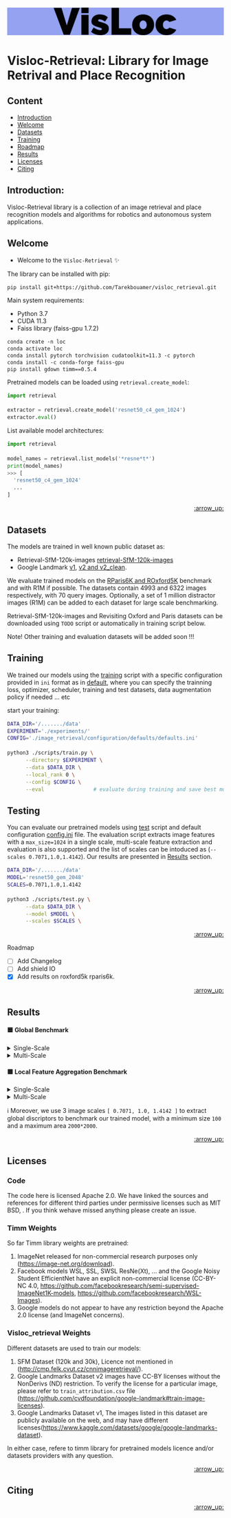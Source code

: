 ![demo_vid](assets/VisLoc-logos.jpeg)

# Visloc-Retrieval: Library for Image Retrival and Place Recognition

## Content
- [Introduction](#introduction)
- [Welcome](#welcome)
- [Datasets](#datasets)
- [Training](#training)
- [Roadmap](#roadmap)
- [Results](#results)
- [Licenses](#licenses)
- [Citing](#citing)

## Introduction:

Visloc-Retrieval library is a collection of an image retrieval and place recognition models and algorithms for robotics and autonomous system applications.

## Welcome

* Welcome to the `Visloc-Retrieval` :sparkles:

The library can be installed with pip:

```
pip install git+https://github.com/Tarekbouamer/visloc_retrieval.git
```

Main system requirements:
  * Python 3.7
  * CUDA 11.3
  * Faiss library (faiss-gpu 1.7.2)

```
conda create -n loc
conda activate loc
conda install pytorch torchvision cudatoolkit=11.3 -c pytorch
conda install -c conda-forge faiss-gpu 
pip install gdown timm==0.5.4
```

Pretrained models can be loaded using `retrieval.create_model`:

```python
import retrieval

extractor = retrieval.create_model('resnet50_c4_gem_1024')
extractor.eval()
```

List available model architectures:
```python
import retrieval

model_names = retrieval.list_models('*resne*t*')
print(model_names)
>>> [
  'resnet50_c4_gem_1024'
  ...
]
```

<p align="right"><a href="#content">:arrow_up:</a></p>

## Datasets
The models are trained in well known public dataset as:
 * Retrieval-SfM-120k-images [retrieval-SfM-120k-images](http://cmp.felk.cvut.cz/cnnimageretrieval/) 
 * Google Landmark [v1](https://www.kaggle.com/datasets/google/google-landmarks-dataset), [v2 and v2_clean](https://github.com/cvdfoundation/google-landmark). 

We evaluate trained models on the [RParis6K and ROxford5K](https://github.com/filipradenovic/revisitop) benchmark and with R1M if possible. The datasets contain 4993 and 6322 images respectively, with 70 query images. Optionally, a set of 1 million distractor images (R1M) can be added to each dataset for large scale benchmarking.

Retrieval-SfM-120k-images and Revisiting Oxford and Paris datasets can be downloaded using `TODO` script or automatically in training script below.

 Note! Other training and evaluation datasets will be added soon !!!


## Training
We trained our models using the [training](scripts/train.py) script with a specific configuration provided in `ini` format as in [default](retrieval/configuration/defaults/default.ini), where you can specify the trainning loss, optimizer, scheduler, training and test datasets, data augmentation policy if needed ... etc

start your training:

```sh
DATA_DIR='/......./data'
EXPERIMENT='./experiments/'
CONFIG='./image_retrieval/configuration/defaults/defaults.ini'

python3 ./scripts/train.py \
      --directory $EXPERIMENT \
      --data $DATA_DIR \
      --local_rank 0 \
      --config $CONFIG \
      --eval                # evaluate during training and save best model

```

## Testing
You can evaluate our pretrained models using [test](scripts/test.py) script and default configuration [config.ini](retrieval/configuration/defaults/test.ini) file. The evaluation script extracts image features with a `max_size=1024` in a single scale, multi-scale feature extraction and evaluation is also supported and the list of scales can be intoduced as (`--scales 0.7071,1.0,1.4142`). Our results are presented in [Results](#results) section.

```sh
DATA_DIR='/......./data'
MODEL='resnet50_gem_2048'
SCALES=0.7071,1.0,1.4142

python3 ./scripts/test.py \
      --data $DATA_DIR \
      --model $MODEL \
      --scales $SCALES \
```

<p align="right"><a href="#content">:arrow_up:</a></p


## Roadmap

- [ ] Add Changelog
- [ ] Add shield IO
- [x] Add results on roxford5k rparis6k.

<p align="right"><a href="#content">:arrow_up:</a></p>

## Results

#### :blue_square: Global Benchmark

<details><summary> Single-Scale </summary>

  | Models                    | |     | ROxford5k |     | |     | RParis6k |      |
  |---------------------------|-|:-----:|:-----:|:-----:|-|:-----:|:-----:|:-----:|
  |                           | | Easy  | Medium| Hard  | | Easy  | Medium| Hard  |
  | sfm_resnet50_gem_2048     | | 83.83 | 66.01 | 38.96 | | 91.83 | 77.16 | 55.82 |
  | sfm_resnet50_c4_gem_1024  | | 79.22 | 60.53 | 34.30 | | 89.24 | 71.77 | 49.14 |
  | sfm_resnet101_gem_2048    | | 82.80 | 66.26 | 40.39 | | 91.29 | 75.23 | 53.21 |
  | sfm_resnet101_c4_gem_1024 | | 82.12 | 62.81 | 36.56 | | 90.44 | 74.64 | 52.67 |
  | gl18_resnet101_gem_2048   | | 81.79 | 65.58 | 40.72 | | 91.38 | 76.71 | 56.63 |
  | sfm_resnet18_how_128      | | 61.61 | 46.67 | 22.37 | | 80.52 | 62.20 | 33.79 |
  | sfm_resnet50_c4_how_128   | | 51.80 | 36.76 | 11.99 | | 75.29 | 58.14 | 31.94 |
    
</details>

<details><summary> Multi-Scale </summary>

  | Models                    | |     | ROxford5k |     | |     | RParis6k |      |
  |---------------------------|-|:-----:|:-----:|:-----:|-|:-----:|:-----:|:-----:|
  |                           | | Easy  | Medium| Hard  | | Easy  | Medium| Hard  |
  | sfm_resnet50_gem_2048     | | 84.96 | 67.19 | 40.45 | | 92.67 | 78.39 | 57.84 |
  | sfm_resnet50_c4_gem_1024  | | 80.99 | 61.90 | 34.90 | | 90.20 | 72.58 | 49.98 |
  | sfm_resnet101_gem_2048    | | 83.65 | 66.88 | 40.60 | | 92.11 | 76.63 | 55.11 |
  | sfm_resnet101_c4_gem_1024 | | 83.94 | 64.41 | 38.09 | | 91.66 | 76.70 | 55.28 |
  | gl18_resnet101_gem_2048   | | 84.76 | 68.05 | 43.42 | | 93.25 | 79.75 | 61.14 |
  | sfm_resnet18_how_128      | | 63.70 | 48.19 | 24.93 | | 83.03 | 64.51 | 36.35 |
  | sfm_resnet50_c4_how_128   | | 52.71 | 37.36 | 12.37 | | 75.82 | 58.71 | 32.56 |
    
</details>


#### :green_square: Local Feature Aggregation Benchmark

<details><summary> Single-Scale </summary>


  | Models                    | | Algo      | |  N   | |     | ROxford5k |     | |     | RParis6k |      |
  |---------------------------|-|:---------:|-|:----:|-|:-----:|:-----:|:-----:|-|:-----:|:-----:|:-----:|
  |                           | |           | |      | | Easy  | Medium| Hard  | | Easy  | Medium| Hard  |
  | sfm_resnet18_how_128      | | ASMK-64k  | | 1000 | | 68.21 | 54.50 | 31.51 | | 83.07 | 64.53 | 37.68 |
  | sfm_resnet50_c4_how_128   | | ASMK-64k  | | 1000 | | 76.60 | 61.69 | 39.83 | | 89.87 | 72.35 | 50.32 |

    
</details>

<details><summary> Multi-Scale </summary>

  | Models                    | | Algo      | |  N   | |     | ROxford5k |     | |     | RParis6k |      |
  |---------------------------|-|:---------:|-|:----:|-|:-----:|:-----:|:-----:|-|:-----:|:-----:|:-----:|
  |                           | |           | |      | | Easy  | Medium| Hard  | | Easy  | Medium| Hard  |
  | sfm_resnet18_how_128      | | ASMK-64k  | | 1000 | | 84.68 | 68.06 | 44.70 | | 91.82 | 73.69 | 49.87 |
  | sfm_resnet50_c4_how_128   | | ASMK-64k  | | 1000 | | 85.72 | 69.84 | 47.27 | | 92.46 | 75.28 | 54.73 |

    
</details>

<!-- #### :blue_square: Single-Scale Benchmark

  | Models                  | |     | ROxford5k |     | |     | RParis6k |      |
  |-------------------------|-|:-----:|:-----:|:-----:|-|:-----:|:-----:|:-----:|
  |                         | | Easy  | Medium| Hard  | | Easy  | Medium| Hard  |
  | resnet50_gem_2048       | | 83.83 | 66.01 | 38.96 | | 91.83 | 77.16 | 55.82 |
  | resnet50_c4_gem_1024    | | 79.22 | 60.53 | 34.30 | | 89.24 | 71.77 | 49.14 |
  | resnet101_gem_2048      | | 82.80 | 66.26 | 40.39 | | 91.29 | 75.23 | 53.21 |
  | resnet101_c4_gem_1024   | | 82.12 | 62.81 | 36.56 | | 90.44 | 74.64 | 52.67 |
  | gl18_resnet101_gem_2048 | | 81.79 | 65.58 | 40.72 | | 91.38 | 76.71 | 56.63 |


#### :orange_square: Multi-Scale Benchmark

  | Models                  | |     | ROxford5k |     | |     | RParis6k |      |
  |-------------------------|-|:-----:|:-----:|:-----:|-|:-----:|:-----:|:-----:|
  |                         | | Easy  | Medium| Hard  | | Easy  | Medium| Hard  |
  | resnet50_gem_2048       | | 84.96 | 67.19 | 40.45 | | 92.67 | 78.39 | 57.84 |
  | resnet50_c4_gem_1024    | | 80.99 | 61.90 | 34.90 | | 90.20 | 72.58 | 49.98 |
  | resnet101_gem_2048      | | 83.65 | 66.88 | 40.60 | | 92.11 | 76.63 | 55.11 |
  | resnet101_c4_gem_1024   | | 83.94 | 64.41 | 38.09 | | 91.66 | 76.70 | 55.28 |
  | gl18_resnet101_gem_2048 | | 84.76 | 68.05 | 43.42 | | 93.25 | 79.75 | 61.14 | -->

  :information_source: Moreover, we use 3 image scales `[ 0.7071, 1.0, 1.4142 ]` to extract global discriptors to benchmark our trained model, with a minimum size `100` and a maximum area `2000*2000`.

<p align="right"><a href="#content">:arrow_up:</a></p>






## Licenses

### Code
The code here is licensed Apache 2.0. We have linked the sources and references for different third parties under permissive licenses such as MIT BSD, . If you think wehave missed anything please create an issue.

### Timm Weights
 So far Timm library weights are pretrained: 
 1) ImageNet released for non-commercial research purposes only (https://image-net.org/download).
 2) Facebook models WSL, SSL, SWSL ResNe(Xt), ... and the Google Noisy Student EfficientNet have an explicit non-commercial license (CC-BY-NC 4.0, https://github.com/facebookresearch/semi-supervised-ImageNet1K-models, https://github.com/facebookresearch/WSL-Images).
 3) Google models do not appear to have any restriction beyond the Apache 2.0 license (and ImageNet concerns). 
 

 ### Visloc_retrieval Weights
 Different datasets are used to train our models:
 1) SFM Dataset (120k and 30k), Licence not mentioned in (http://cmp.felk.cvut.cz/cnnimageretrieval/).
 2) Google Landmarks Dataset v2 images have CC-BY licenses without the NonDerivs (ND) restriction. To verify the license for a particular image, please refer to `train_attribution.csv` file (https://github.com/cvdfoundation/google-landmark#train-image-licenses).
 3) Google Landmarks Dataset v1, The images listed in this dataset are publicly available on the web, and may have different licenses(https://www.kaggle.com/datasets/google/google-landmarks-dataset).

In either case, refere to timm library for pretrained models licence and/or datasets providers with any question. 

<p align="right"><a href="#content">:arrow_up:</a></p>

## Citing


<p align="right"><a href="#content">:arrow_up:</a></p>
